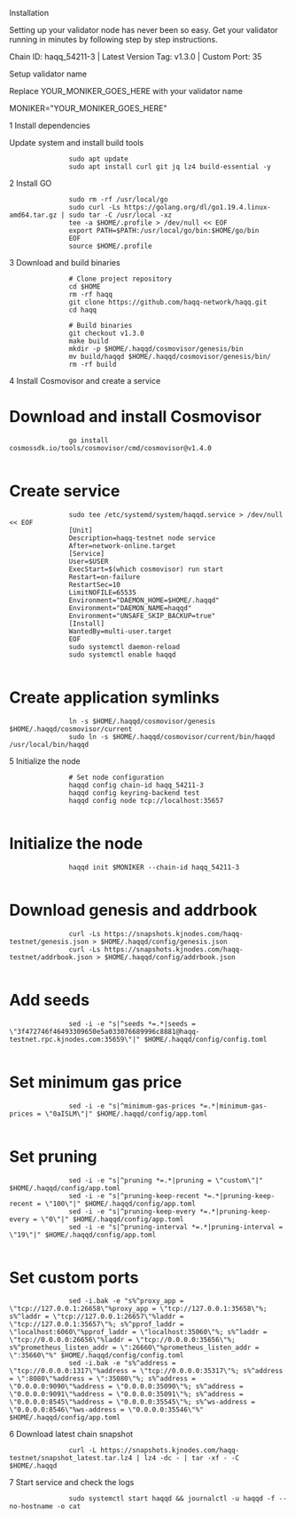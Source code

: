 Installation

Setting up your validator node has never been so easy. Get your validator running in minutes by following step by step instructions.

Chain ID: haqq_54211-3 | Latest Version Tag: v1.3.0 | Custom Port: 35

Setup validator name

Replace YOUR_MONIKER_GOES_HERE with your validator name

MONIKER="YOUR_MONIKER_GOES_HERE"

1 Install dependencies

Update system and install build tools

                   sudo apt update
                   sudo apt install curl git jq lz4 build-essential -y

2 Install GO

                   sudo rm -rf /usr/local/go
                   sudo curl -Ls https://golang.org/dl/go1.19.4.linux-amd64.tar.gz | sudo tar -C /usr/local -xz
                   tee -a $HOME/.profile > /dev/null << EOF
                   export PATH=$PATH:/usr/local/go/bin:$HOME/go/bin
                   EOF
                   source $HOME/.profile

3 Download and build binaries

                   # Clone project repository
                   cd $HOME
                   rm -rf haqq
                   git clone https://github.com/haqq-network/haqq.git
                   cd haqq
                   ​
                   # Build binaries
                   git checkout v1.3.0
                   make build
                   mkdir -p $HOME/.haqqd/cosmovisor/genesis/bin
                   mv build/haqqd $HOME/.haqqd/cosmovisor/genesis/bin/
                   rm -rf build

4 Install Cosmovisor and create a service

# Download and install Cosmovisor
                   go install cosmossdk.io/tools/cosmovisor/cmd/cosmovisor@v1.4.0
                   ​
# Create service
                   sudo tee /etc/systemd/system/haqqd.service > /dev/null << EOF
                   [Unit]
                   Description=haqq-testnet node service
                   After=network-online.target
                   [Service]
                   User=$USER
                   ExecStart=$(which cosmovisor) run start
                   Restart=on-failure
                   RestartSec=10
                   LimitNOFILE=65535
                   Environment="DAEMON_HOME=$HOME/.haqqd"
                   Environment="DAEMON_NAME=haqqd"
                   Environment="UNSAFE_SKIP_BACKUP=true"
                   [Install]
                   WantedBy=multi-user.target
                   EOF
                   sudo systemctl daemon-reload
                   sudo systemctl enable haqqd
                   ​
# Create application symlinks
                   ln -s $HOME/.haqqd/cosmovisor/genesis $HOME/.haqqd/cosmovisor/current
                   sudo ln -s $HOME/.haqqd/cosmovisor/current/bin/haqqd /usr/local/bin/haqqd

5 Initialize the node

                   # Set node configuration
                   haqqd config chain-id haqq_54211-3
                   haqqd config keyring-backend test
                   haqqd config node tcp://localhost:35657
                   ​
# Initialize the node

                   haqqd init $MONIKER --chain-id haqq_54211-3
                   ​
# Download genesis and addrbook
                   curl -Ls https://snapshots.kjnodes.com/haqq-testnet/genesis.json > $HOME/.haqqd/config/genesis.json
                   curl -Ls https://snapshots.kjnodes.com/haqq-testnet/addrbook.json > $HOME/.haqqd/config/addrbook.json
                   ​
# Add seeds
                   sed -i -e "s|^seeds *=.*|seeds = \"3f472746f46493309650e5a033076689996c8881@haqq-testnet.rpc.kjnodes.com:35659\"|" $HOME/.haqqd/config/config.toml
                   ​
# Set minimum gas price
                   sed -i -e "s|^minimum-gas-prices *=.*|minimum-gas-prices = \"0aISLM\"|" $HOME/.haqqd/config/app.toml
                   ​
# Set pruning
                   sed -i -e "s|^pruning *=.*|pruning = \"custom\"|" $HOME/.haqqd/config/app.toml
                   sed -i -e "s|^pruning-keep-recent *=.*|pruning-keep-recent = \"100\"|" $HOME/.haqqd/config/app.toml
                   sed -i -e "s|^pruning-keep-every *=.*|pruning-keep-every = \"0\"|" $HOME/.haqqd/config/app.toml
                   sed -i -e "s|^pruning-interval *=.*|pruning-interval = \"19\"|" $HOME/.haqqd/config/app.toml
                   ​
# Set custom ports
                   sed -i.bak -e "s%^proxy_app = \"tcp://127.0.0.1:26658\"%proxy_app = \"tcp://127.0.0.1:35658\"%; s%^laddr = \"tcp://127.0.0.1:26657\"%laddr = \"tcp://127.0.0.1:35657\"%; s%^pprof_laddr = \"localhost:6060\"%pprof_laddr = \"localhost:35060\"%; s%^laddr = \"tcp://0.0.0.0:26656\"%laddr = \"tcp://0.0.0.0:35656\"%; s%^prometheus_listen_addr = \":26660\"%prometheus_listen_addr = \":35660\"%" $HOME/.haqqd/config/config.toml
                   sed -i.bak -e "s%^address = \"tcp://0.0.0.0:1317\"%address = \"tcp://0.0.0.0:35317\"%; s%^address = \":8080\"%address = \":35080\"%; s%^address = \"0.0.0.0:9090\"%address = \"0.0.0.0:35090\"%; s%^address = \"0.0.0.0:9091\"%address = \"0.0.0.0:35091\"%; s%^address = \"0.0.0.0:8545\"%address = \"0.0.0.0:35545\"%; s%^ws-address = \"0.0.0.0:8546\"%ws-address = \"0.0.0.0:35546\"%" $HOME/.haqqd/config/app.toml

6 Download latest chain snapshot

                   curl -L https://snapshots.kjnodes.com/haqq-testnet/snapshot_latest.tar.lz4 | lz4 -dc - | tar -xf - -C $HOME/.haqqd

7 Start service and check the logs

                   sudo systemctl start haqqd && journalctl -u haqqd -f --no-hostname -o cat

